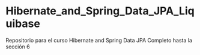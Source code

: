 # Hibernate_and_Spring_Data_JPA_Liquibase
Repositorio para el curso Hibernate and Spring Data JPA 
Completo hasta la sección 6

